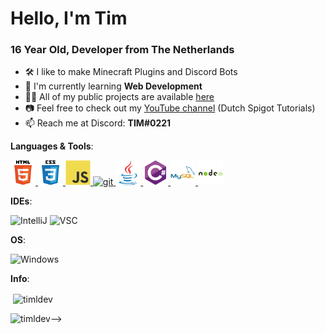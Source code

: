 <h1>Hello, I'm Tim</h1>
<h3>16 Year Old, Developer from The Netherlands</h3>

- 🛠️ I like to make Minecraft Plugins and Discord Bots
- 🌱 I'm currently learning **Web Development**
- 👨‍💻 All of my public projects are available [here](https://github.com/TimLdev?tab=repositories)
- 📷 Feel free to check out my [YouTube channel](https://www.youtube.com/@zwess) (Dutch Spigot Tutorials)
- 📫 Reach me at Discord: **TIM#0221**

**Languages & Tools**:

<p align="left">
  
  <a href="https://www.w3.org/html/" target="_blank" rel="noreferrer">
    <img src="https://raw.githubusercontent.com/devicons/devicon/master/icons/html5/html5-original-wordmark.svg" alt="html5" width="40" height="40"/>
  </a>
  
  <a href="https://www.w3schools.com/css/" target="_blank" rel="noreferrer">
    <img src="https://raw.githubusercontent.com/devicons/devicon/master/icons/css3/css3-original-wordmark.svg" alt="css3" width="40" height="40"/>
  </a>
  
  <a href="https://developer.mozilla.org/en-US/docs/Web/JavaScript" target="_blank" rel="noreferrer">
    <img src="https://raw.githubusercontent.com/devicons/devicon/master/icons/javascript/javascript-original.svg" alt="javascript" width="40" height="40"/>
  </a>
  
  <a href="https://git-scm.com/" target="_blank" rel="noreferrer">
    <img src="https://www.vectorlogo.zone/logos/git-scm/git-scm-icon.svg" alt="git" width="40" height="40"/>
  </a>
  
  <a href="https://www.java.com" target="_blank" rel="noreferrer">
    <img src="https://raw.githubusercontent.com/devicons/devicon/master/icons/java/java-original.svg" alt="java" width="40" height="40"/>
  </a>
  
  <a href="https://www.w3schools.com/cs/" target="_blank" rel="noreferrer">
    <img src="https://raw.githubusercontent.com/devicons/devicon/master/icons/csharp/csharp-original.svg" alt="csharp" width="40" height="40"/>
  </a>
  
  <a href="https://www.mysql.com/" target="_blank" rel="noreferrer">
    <img src="https://raw.githubusercontent.com/devicons/devicon/master/icons/mysql/mysql-original-wordmark.svg" alt="mysql" width="40" height="40"/>
  </a>
  
  <a href="https://nodejs.org" target="_blank" rel="noreferrer">
    <img src="https://raw.githubusercontent.com/devicons/devicon/master/icons/nodejs/nodejs-original-wordmark.svg" alt="nodejs" width="40" height="40"/>
  </a>
  
</p>

**IDEs**:

![IntelliJ](https://img.shields.io/badge/IntelliJ_IDEA-000000.svg?style=for-the-badge&logo=intellij-idea&logoColor=white) ![VSC](https://img.shields.io/badge/Visual_Studio_Code-0078D4?style=for-the-badge&logo=visual%20studio%20code&logoColor=white)

**OS**:

![Windows](https://img.shields.io/badge/Windows-0078D6?style=for-the-badge&logo=windows&logoColor=white)

**Info**:

<p>&nbsp;<img align="center" src="https://github-readme-stats.vercel.app/api?username=timldev&show_icons=true&locale=en" alt="timldev" /></p>
<! -- <p><img align="left" src="https://github-readme-stats.vercel.app/api/top-langs?username=timldev&show_icons=true&locale=en&layout=compact" alt="timldev" /></p> -->
